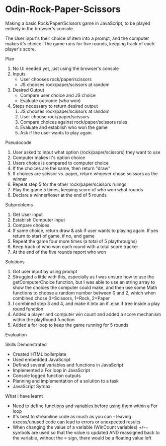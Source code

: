 # Odin-Rock-Paper-Scissors

Making a basic Rock/Paper/Scissors game in JavaScript, to be played entirely in the browser's console.

The User input's their choice of item into a prompt, and the computer makes it's choice. The game runs for five rounds, keeping track of each player's score.


Plan

1. No UI needed yet, just using the browser's console
2. Inputs
    - User chooses rock/paper/scissors
    - JS chooses rock/paper/scissors at random
3. Desired Output
    - Compare user choice and JS choice
    - Evaluate outcome (who won)
4. Steps necessary to return desired output
    1. JS chooses rock/paper/scissors at random
    2. User choose rock/paper/scissors
    3. Compare choices against rock/paper/scissors rules
    4. Evaluate and establish who won the game
    5. Ask if the user wants to play again

Pseudocode

1. User asked to input what option (rock/paper/scissors) they want to use
2. Computer makes it's option choice
3. Users choice is compared to computer choice
4. If the choices are the same, then return "draw"
5. If choices are scissor vs. paper, return whoever chose scissors as the winner
6. Repeat step 5 for the other rock/paper/scissors rulings
7. Play the game 5 times, keeping score of who won what rounds
8. Declare a winner/loser at the end of 5 rounds 

Subproblems

1. Get User input
2. Establish Computer input
3. Compare choices
4. If same choice, return draw & ask if user wants to playing again. If yes return to start of game, if no, end game
5. Repeat the game four more times (a total of 5 playthroughs)
6. Keep track of who won each round with a total score tracker
7. At the end of the five rounds report who won 

Solutions

1. Got user input by using prompt
2. Struggled a little with this, especially as I was unsure how to use the   getComputerChoice function, but I was able to use an string array to show the choices the computer could make, and then use some Math functions to choose a random number between 0 and 2, which when combined chose 0=Scissors, 1=Rock, 2=Paper
3. I combined step 3 and 4, and make it into an if..else if tree inside a play round function 
4. Added a player and computer win count and added a score mechanism within the playRound function
5. Added a for loop to keep the game running for 5 rounds

Evaluation

Skills Demonstrated

- Created HTML boilerplate
- Used embedded JavaScript 
- Defined several variables and functions in JavaScript
- Implemented a For loop in JavaScript
- Console logged function outputs
- Planning and implementation of a solution to a task
- JavaScript Sytnax 

What I have learnt

- Need to define functions and variables before using them within a For loop
- It's best to streamline code as much as you can - leaving excess/unused code can lead  to errors or unexpected results
- When changing the value of a variable (WinCount variables) +/-= symbols are used so that the value is updated AND reassigned back to the variable, without the = sign, there would be a floating value left
